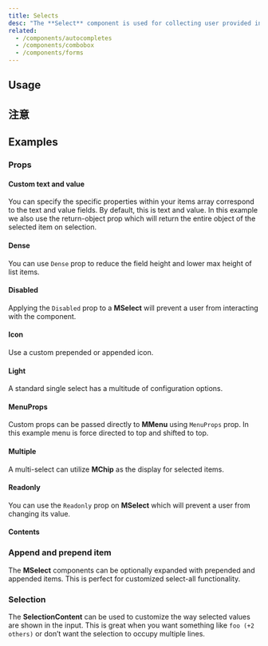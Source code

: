```yaml
---
title: Selects
desc: "The **Select** component is used for collecting user provided information from a list of options."
related:
  - /components/autocompletes
  - /components/combobox
  - /components/forms
---
```


## Usage

<selects-usage></selects-usage>

## 注意

<app-alerts type="info" content="The default setting of browser auto completion is off, which may be changed or ignored by different browsers. **[MDN](https://developer.mozilla.org/en-US/docs/Web/Security/Securing_your_site/Turning_off_form_autocompletion)**"></app-alerts>

<app-alerts type="warning" content="The `Auto` attribute of `MenuProps` only supports the default input style."></app-alerts>

<app-alerts type="error" content="When using an object as the attribute of `Items`, you must use `ItemText` and `ItemValue` to associate with the incoming object. These values are `Text` and `Value` by default and can be changed."></app-alerts>

## Examples

### Props

#### Custom text and value

You can specify the specific properties within your items array correspond to the text and value fields. 
By default, this is text and value. In this example we also use the return-object prop which will return the entire object of the selected item on selection.

<masa-example file="Examples.components.selects.CustomTextAndValue"></masa-example>

#### Dense

You can use `Dense` prop to reduce the field height and lower max height of list items.

<masa-example file="Examples.components.selects.Dense"></masa-example>

#### Disabled

Applying the `Disabled` prop to a **MSelect** will prevent a user from interacting with the component.

<masa-example file="Examples.components.selects.Disabled"></masa-example>

#### Icon

Use a custom prepended or appended icon.

<masa-example file="Examples.components.selects.Icon"></masa-example>

#### Light

A standard single select has a multitude of configuration options.

<masa-example file="Examples.components.selects.Light"></masa-example>

#### MenuProps

Custom props can be passed directly to **MMenu** using `MenuProps` prop. In this example menu is force directed to top and shifted to top.

<masa-example file="Examples.components.selects.MenuProps"></masa-example>

#### Multiple

A multi-select can utilize **MChip** as the display for selected items.

<masa-example file="Examples.components.selects.Multiple"></masa-example>

#### Readonly

You can use the `Readonly` prop on **MSelect** which will prevent a user from changing its value.

<masa-example file="Examples.components.selects.Readonly"></masa-example>

#### Contents

### Append and prepend item

The **MSelect** components can be optionally expanded with prepended and appended items. This is perfect for customized select-all functionality.

<masa-example file="Examples.components.selects.AppendAndPrependItem"></masa-example>

### Selection

The **SelectionContent** can be used to customize the way selected values are shown in the input. This is great when you want something like `foo (+2 others)` or don’t want the selection to occupy multiple lines.

<masa-example file="Examples.components.selects.Selection"></masa-example>
